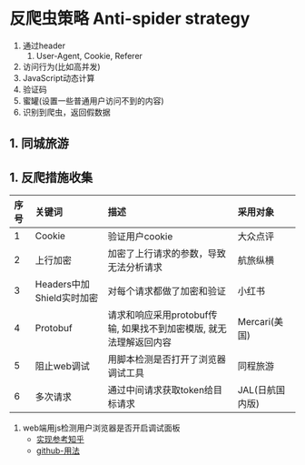 # 反爬虫策略 Anti-spider strategy

1. 通过header
    1. User-Agent, Cookie, Referer
2. 访问行为(比如高并发)
3. JavaScript动态计算
4. 验证码
5. 蜜罐(设置一些普通用户访问不到的内容)
6. 识别到爬虫，返回假数据


## 1. 同城旅游



## 1. 反爬措施收集
|序号   |关键词 |描述   |采用对象|
|:--    |:--    |:--    |:--    |
|1   |Cookie |验证用户cookie   |大众点评|
|2   |上行加密 |加密了上行请求的参数，导致无法分析请求   |航旅纵横|
|3   |Headers中加Shield实时加密 |对每个请求都做了加密和验证   |小红书|
|4   |Protobuf |请求和响应采用protobuf传输, 如果找不到加密模版, 就无法理解返回内容   |Mercari(美国)|
|5   |阻止web调试 |用脚本检测是否打开了浏览器调试工具   |同程旅游|
|6   |多次请求 |通过中间请求获取token给目标请求   |JAL(日航国内版)|

1. web端用js检测用户浏览器是否开启调试面板
    - [实现参考知乎](https://www.zhihu.com/question/24188524)
    - [github-用法](https://github.com/sindresorhus/devtools-detect)
